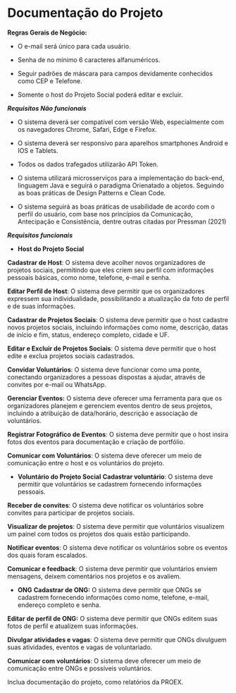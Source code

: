 # Documentação do Projeto

**Regras Gerais de Negócio:**
- O e-mail será único para cada usuário.

- Senha de no mínimo 6 caracteres alfanuméricos.

- Seguir padrões de máscara para campos devidamente conhecidos
como CEP e Telefone.

- Somente o host do Projeto Social poderá editar e excluir.


_**Requisitos Não funcionais**_
- O sistema deverá ser compatível com versão Web, especialmente com
os navegadores Chrome, Safari, Edge e Firefox.

- O sistema deverá ser responsivo para aparelhos smartphones Android e
IOS e Tablets.

- Todos os dados trafegados utilizarão API Token.

- O sistema utilizará microsserviços para a implementação do back-end,
linguagem Java e seguirá o paradigma Orienatado a objetos. Seguindo
as boas práticas de Design Patterns e Clean Code.

- O sistema seguirá as boas práticas de usabilidade de acordo com o
perfil do usuário, com base nos princípios da Comunicação,
Antecipação e Consistência, dentre outras citadas por Pressman (2021)


_**Requisitos funcionais**_
- **Host do Projeto Social**
 
**Cadastrar de Host**: O sistema deve acolher novos organizadores de projetos sociais, permitindo que eles criem seu perfil com informações pessoais básicas, como nome, telefone, e-mail e senha.

**Editar Perfil de Host**: O sistema deve permitir que os organizadores expressem sua individualidade, possibilitando a atualização da foto de perfil e de suas informações.

**Cadastrar de Projetos Sociais**: O sistema deve permitir que o host cadastre novos projetos sociais, incluindo informações como nome, descrição, datas de início e fim, status, endereço completo, cidade e UF.

**Editar e Excluir de Projetos Sociais**: O sistema deve permitir que o host edite e exclua projetos sociais cadastrados.

**Convidar Voluntários**: O sistema deve funcionar como uma ponte, conectando organizadores a pessoas dispostas a ajudar, através de convites por e-mail ou WhatsApp.

**Gerenciar Eventos:** O sistema deve oferecer uma ferramenta para que os organizadores planejem e gerenciem eventos dentro de seus projetos, incluindo a atribuição de data/horário, descrição e associação de voluntários.

**Registrar Fotográfico de Eventos**: O sistema deve permitir que o host insira fotos dos eventos para documentação e criação de portfólio.

**Comunicar com Voluntários**: O sistema deve oferecer um meio de comunicação entre o host e os voluntários do projeto.

                  
- **Voluntário do Projeto Social**
**Cadastrar voluntário**: O sistema deve permitir que voluntários se cadastrem fornecendo informações pessoais.

**Receber de convites**: O sistema deve notificar os voluntários sobre convites para participar de projetos sociais.

**Visualizar de projetos**: O sistema deve permitir que voluntários visualizem um painel com todos os projetos dos quais estão participando.

**Notificar eventos**: O sistema deve notificar os voluntários sobre os eventos dos quais foram escalados.

**Comunicar e feedback**: O sistema deve permitir que voluntários enviem mensagens, deixem comentários nos projetos e os avaliem.
              
                          
- **ONG**
**Cadastrar de ONG:** O sistema deve permitir que ONGs se cadastrem fornecendo informações como nome, telefone, e-mail, endereço completo e senha.

**Editar de perfil de ONG:** O sistema deve permitir que ONGs editem suas fotos de perfil e atualizem suas informações.

**Divulgar atividades e vagas**: O sistema deve permitir que ONGs divulguem suas atividades, eventos e vagas de voluntariado.

**Comunicar com voluntários**: O sistema deve oferecer um meio de comunicação entre ONGs e possíveis voluntários.


Inclua documentação do projeto, como relatórios da PROEX.
